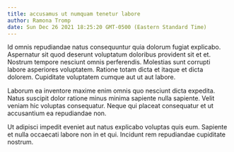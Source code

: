 ```yaml
---
title: accusamus ut numquam tenetur labore
author: Ramona Tromp
date: Sun Dec 26 2021 18:25:20 GMT-0500 (Eastern Standard Time)
---
```

Id omnis repudiandae natus consequuntur quia dolorum fugiat explicabo. Aspernatur sit quod deserunt voluptatum doloribus provident sit et et. Nostrum tempore nesciunt omnis perferendis. Molestias sunt corrupti labore asperiores voluptatem. Ratione totam dicta et itaque et dicta dolorem. Cupiditate voluptatem cumque aut ut aut labore.

 Laborum ea inventore maxime enim omnis quo nesciunt dicta expedita. Natus suscipit dolor ratione minus minima sapiente nulla sapiente. Velit veniam hic voluptas consequatur. Neque qui placeat consequatur et ut accusantium ea repudiandae non.

 Ut adipisci impedit eveniet aut natus explicabo voluptas quis eum. Sapiente et nulla occaecati labore non in et qui. Incidunt rem repudiandae cupiditate nostrum.